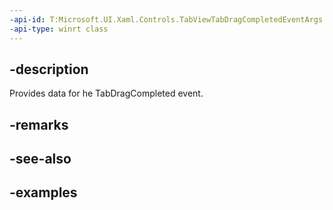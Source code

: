 ```yaml
---
-api-id: T:Microsoft.UI.Xaml.Controls.TabViewTabDragCompletedEventArgs
-api-type: winrt class
---
```


## -description

Provides data for he TabDragCompleted event.

## -remarks

## -see-also

## -examples

